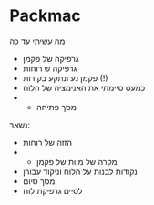 # Packmac
מה עשיתי עד כה
 - גרפיקה של פקמן
 - גרפיקה ש רוחות
 - פקמן נע ונתקע בקירות (!)
 - כמעט סיימתי את האנימציה של הלוח
 -  - מסך פתיחה
 
 נשאר: 
 - הזזה של רוחות
 - - מקרה של מוות של פקמן 
 - נקודות לבנות על הלוח וניקוד עבורן
 - מסך סיום
 - לסיים גרפיקת לוח
